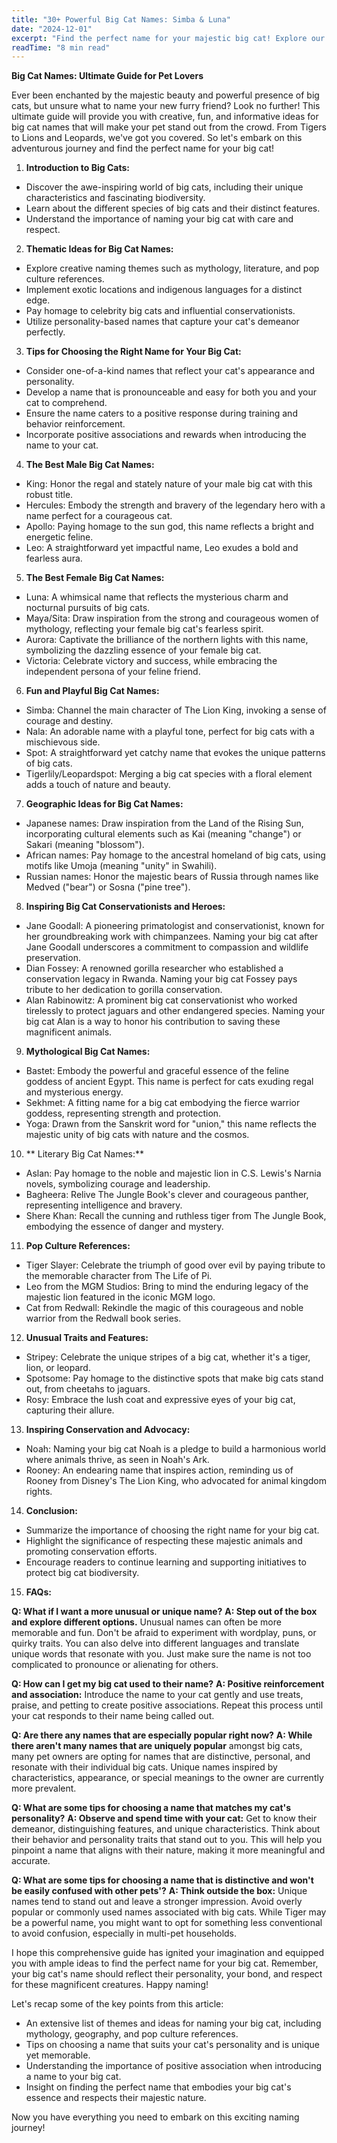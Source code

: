 ```yaml
---
title: "30+ Powerful Big Cat Names: Simba & Luna"
date: "2024-12-01"
excerpt: "Find the perfect name for your majestic big cat! Explore our list of 30+ powerful and regal big cat names, inspired by their strength and grace."
readTime: "8 min read"
---
```


**Big Cat Names: Ultimate Guide for Pet Lovers**

Ever been enchanted by the majestic beauty and powerful presence of big cats, but unsure what to name your new furry friend? Look no further! This ultimate guide will provide you with creative, fun, and informative ideas for big cat names that will make your pet stand out from the crowd. From Tigers to Lions and Leopards, we've got you covered. So let's embark on this adventurous journey and find the perfect name for your big cat!

1. **Introduction to Big Cats:**
- Discover the awe-inspiring world of big cats, including their unique characteristics and fascinating biodiversity.
- Learn about the different species of big cats and their distinct features.
- Understand the importance of naming your big cat with care and respect.

2. **Thematic Ideas for Big Cat Names:**
- Explore creative naming themes such as mythology, literature, and pop culture references.
- Implement exotic locations and indigenous languages for a distinct edge.
- Pay homage to celebrity big cats and influential conservationists.
- Utilize personality-based names that capture your cat's demeanor perfectly.

3. **Tips for Choosing the Right Name for Your Big Cat:**
- Consider one-of-a-kind names that reflect your cat's appearance and personality.
- Develop a name that is pronounceable and easy for both you and your cat to comprehend.
- Ensure the name caters to a positive response during training and behavior reinforcement.
- Incorporate positive associations and rewards when introducing the name to your cat.

4. **The Best Male Big Cat Names:**
- King: Honor the regal and stately nature of your male big cat with this robust title.
- Hercules: Embody the strength and bravery of the legendary hero with a name perfect for a courageous cat.
- Apollo: Paying homage to the sun god, this name reflects a bright and energetic feline.
- Leo: A straightforward yet impactful name, Leo exudes a bold and fearless aura.

5. **The Best Female Big Cat Names:**
- Luna: A whimsical name that reflects the mysterious charm and nocturnal pursuits of big cats.
- Maya/Sita: Draw inspiration from the strong and courageous women of mythology, reflecting your female big cat's fearless spirit.
- Aurora: Captivate the brilliance of the northern lights with this name, symbolizing the dazzling essence of your female big cat.
- Victoria: Celebrate victory and success, while embracing the independent persona of your feline friend.

6. **Fun and Playful Big Cat Names:**
- Simba: Channel the main character of The Lion King, invoking a sense of courage and destiny.
- Nala: An adorable name with a playful tone, perfect for big cats with a mischievous side.
- Spot: A straightforward yet catchy name that evokes the unique patterns of big cats.
- Tigerlily/Leopardspot: Merging a big cat species with a floral element adds a touch of nature and beauty.

7. **Geographic Ideas for Big Cat Names:**
- Japanese names: Draw inspiration from the Land of the Rising Sun, incorporating cultural elements such as Kai (meaning "change") or Sakari (meaning "blossom").
- African names: Pay homage to the ancestral homeland of big cats, using motifs like Umoja (meaning "unity" in Swahili).
- Russian names: Honor the majestic bears of Russia through names like Medved ("bear") or Sosna ("pine tree").

8. **Inspiring Big Cat Conservationists and Heroes:**
- Jane Goodall: A pioneering primatologist and conservationist, known for her groundbreaking work with chimpanzees. Naming your big cat after Jane Goodall underscores a commitment to compassion and wildlife preservation.
- Dian Fossey: A renowned gorilla researcher who established a conservation legacy in Rwanda. Naming your big cat Fossey pays tribute to her dedication to gorilla conservation.
- Alan Rabinowitz: A prominent big cat conservationist who worked tirelessly to protect jaguars and other endangered species. Naming your big cat Alan is a way to honor his contribution to saving these magnificent animals.

9. **Mythological Big Cat Names:**
- Bastet: Embody the powerful and graceful essence of the feline goddess of ancient Egypt. This name is perfect for cats exuding regal and mysterious energy.
- Sekhmet: A fitting name for a big cat embodying the fierce warrior goddess, representing strength and protection.
- Yoga: Drawn from the Sanskrit word for "union," this name reflects the majestic unity of big cats with nature and the cosmos.

10. ** Literary Big Cat Names:**
- Aslan: Pay homage to the noble and majestic lion in C.S. Lewis's Narnia novels, symbolizing courage and leadership.
- Bagheera: Relive The Jungle Book's clever and courageous panther, representing intelligence and bravery.
- Shere Khan: Recall the cunning and ruthless tiger from The Jungle Book, embodying the essence of danger and mystery.

11. **Pop Culture References:**
- Tiger Slayer: Celebrate the triumph of good over evil by paying tribute to the memorable character from The Life of Pi.
- Leo from the MGM Studios: Bring to mind the enduring legacy of the majestic lion featured in the iconic MGM logo.
- Cat from Redwall: Rekindle the magic of this courageous and noble warrior from the Redwall book series.

12. **Unusual Traits and Features:**
- Stripey: Celebrate the unique stripes of a big cat, whether it's a tiger, lion, or leopard.
- Spotsome: Pay homage to the distinctive spots that make big cats stand out, from cheetahs to jaguars.
- Rosy: Embrace the lush coat and expressive eyes of your big cat, capturing their allure.

13. **Inspiring Conservation and Advocacy:**
- Noah: Naming your big cat Noah is a pledge to build a harmonious world where animals thrive, as seen in Noah's Ark.
- Rooney: An endearing name that inspires action, reminding us of Rooney from Disney's The Lion King, who advocated for animal kingdom rights.

14. **Conclusion:**
- Summarize the importance of choosing the right name for your big cat.
- Highlight the significance of respecting these majestic animals and promoting conservation efforts.
- Encourage readers to continue learning and supporting initiatives to protect big cat biodiversity.

15. **FAQs:**

**Q: What if I want a more unusual or unique name?**
**A: Step out of the box and explore different options.** Unusual names can often be more memorable and fun. Don't be afraid to experiment with wordplay, puns, or quirky traits. You can also delve into different languages and translate unique words that resonate with you. Just make sure the name is not too complicated to pronounce or alienating for others.

**Q: How can I get my big cat used to their name?**
**A: Positive reinforcement and association:** Introduce the name to your cat gently and use treats, praise, and petting to create positive associations. Repeat this process until your cat responds to their name being called out.

**Q: Are there any names that are especially popular right now?**
**A: While there aren't many names that are uniquely popular** amongst big cats, many pet owners are opting for names that are distinctive, personal, and resonate with their individual big cats. Unique names inspired by characteristics, appearance, or special meanings to the owner are currently more prevalent.

**Q: What are some tips for choosing a name that matches my cat's personality?**
**A: Observe and spend time with your cat:** Get to know their demeanor, distinguishing features, and unique characteristics. Think about their behavior and personality traits that stand out to you. This will help you pinpoint a name that aligns with their nature, making it more meaningful and accurate. 

**Q: What are some tips for choosing a name that is distinctive and won't be easily confused with other pets'?**
**A: Think outside the box:** Unique names tend to stand out and leave a stronger impression. Avoid overly popular or commonly used names associated with big cats. While Tiger may be a powerful name, you might want to opt for something less conventional to avoid confusion, especially in multi-pet households. 

I hope this comprehensive guide has ignited your imagination and equipped you with ample ideas to find the perfect name for your big cat. Remember, your big cat's name should reflect their personality, your bond, and respect for these magnificent creatures. Happy naming! 

Let's recap some of the key points from this article:

- An extensive list of themes and ideas for naming your big cat, including mythology, geography, and pop culture references.
- Tips on choosing a name that suits your cat's personality and is unique yet memorable.
- Understanding the importance of positive association when introducing a name to your big cat.
- Insight on finding the perfect name that embodies your big cat's essence and respects their majestic nature. 

Now you have everything you need to embark on this exciting naming journey!